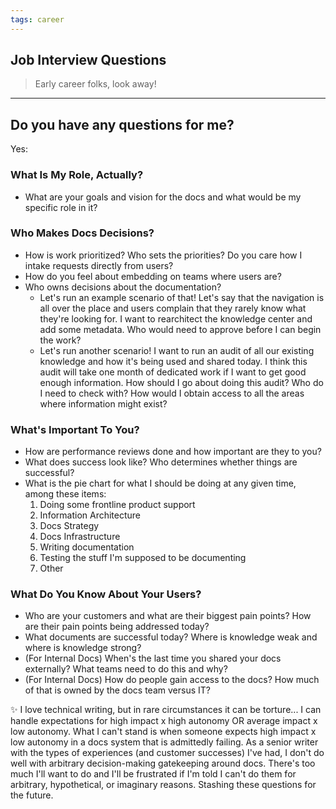 ```yaml
---
tags: career
---
```


## Job Interview Questions
> Early career folks, look away! 

---

## Do you have any questions for me? 
Yes: 

### What Is My Role, Actually?
- What are your goals and vision for the docs and what would be my specific role in it? 

### Who Makes Docs Decisions?
- How is work prioritized? Who sets the priorities? Do you care how I intake requests directly from users? 
- How do you feel about embedding on teams where users are? 
- Who owns decisions about the documentation? 
    - Let's run an example scenario of that! Let's say that the navigation is all over the place and users complain that they rarely know what they're looking for. I want to rearchitect the knowledge center and add some metadata. Who would need to approve before I can begin the work? 
    - Let's run another scenario! I want to run an audit of all our existing knowledge and how it's being used and shared today. I think this audit will take one month of dedicated work if I want to get good enough information. How should I go about doing this audit? Who do I need to check with? How would I obtain access to all the areas where information might exist? 

### What's Important To You? 
- How are performance reviews done and how important are they to you? 
- What does success look like? Who determines whether things are successful? 
- What is the pie chart for what I should be doing at any given time, among these items:
    1. Doing some frontline product support
	2. Information Architecture
	3. Docs Strategy
	4. Docs Infrastructure
	5. Writing documentation
	6. Testing the stuff I'm supposed to be documenting
	7. Other

### What Do You Know About Your Users?
- Who are your customers and what are their biggest pain points? How are their pain points being addressed today?
- What documents are successful today? Where is knowledge weak and where is knowledge strong? 
- (For Internal Docs) When's the last time you shared your docs externally? What teams need to do this and why? 
- (For Internal Docs) How do people gain access to the docs? How much of that is owned by the docs team versus IT? 

✨ I love technical writing, but in rare circumstances it can be torture...
I can handle expectations for high impact x high autonomy OR average impact x low autonomy. What I can't stand is when someone expects high impact x low autonomy in a docs system that is admittedly failing. As a senior writer with the types of experiences (and customer successes) I've had, I don't do well with arbitrary decision-making gatekeeping around docs. There's too much I'll want to do and I'll be frustrated if I'm told I can't do them for arbitrary, hypothetical, or imaginary reasons. Stashing these questions for the future. 